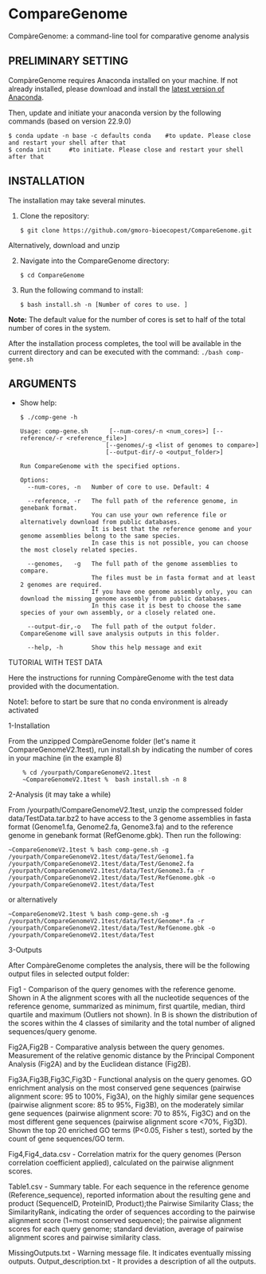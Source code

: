 # CompareGenome

CompàreGenome: a command-line tool for comparative genome analysis

## PRELIMINARY SETTING
CompàreGenome requires Anaconda installed on your machine. 
If not already installed, please download and install 
the [latest version of Anaconda](https://www.anaconda.com/download/).

Then, update and initiate your anaconda version by the following commands (based on version 22.9.0)
```shell
$ conda update -n base -c defaults conda    #to update. Please close and restart your shell after that
$ conda init     #to initiate. Please close and restart your shell after that
```


## INSTALLATION

The installation may take several minutes.

1. Clone the repository:
    ```shell
    $ git clone https://github.com/gmoro-bioecopest/CompareGenome.git
    ```
Alternatively, download and unzip

2. Navigate into the CompareGenome directory:
    ```shell
    $ cd CompareGenome
    ```

3. Run the following command to install:
    ```shell
    $ bash install.sh -n [Number of cores to use. ]
    ```
**Note:** The default value for the number of cores is set to half of the total number of cores in the system.

After the installation process completes, the tool will be available in the current directory and can be executed with the command:
    `./bash comp-gene.sh`


## ARGUMENTS
- Show help:
    ```shell
    $ ./comp-gene -h
    ```

    ```shell
    Usage: comp-gene.sh      [--num-cores/-n <num_cores>] [--reference/-r <reference_file>]
                            [--genomes/-g <list of genomes to compare>]
                            [--output-dir/-o <output_folder>]

    Run CompareGenome with the specified options.

    Options:
      --num-cores, -n   Number of core to use. Default: 4

      --reference, -r   The full path of the reference genome, in genebank format.
                        You can use your own reference file or alternatively download from public databases.
                        It is best that the reference genome and your genome assemblies belong to the same species.
                        In case this is not possible, you can choose the most closely related species.

      --genomes,   -g   The full path of the genome assemblies to compare.
                        The files must be in fasta format and at least 2 genomes are required.
                        If you have one genome assembly only, you can download the missing genome assembly from public databases.
                        In this case it is best to choose the same species of your own assembly, or a closely related one.

      --output-dir,-o   The full path of the output folder. CompareGenome will save analysis outputs in this folder.

      --help, -h        Show this help message and exit
    ```
  
TUTORIAL WITH TEST DATA

Here the instructions for running CompàreGenome with the test data provided with the documentation.

Note1: before to start be sure that no conda environment is already activated


1-Installation

From the unzipped CompàreGenome folder (let's name it CompareGenomeV2.1test), run install.sh by indicating the number of cores in your machine (in the example 8)

```shell
    % cd /yourpath/CompareGenomeV2.1test
    ~CompareGenomeV2.1test %  bash install.sh -n 8 
```
2-Analysis (it may take a while)

From /yourpath/CompareGenomeV2.1test, unzip the compressed folder data/TestData.tar.bz2 to have access to the 3 genome assemblies in fasta format (Genome1.fa, Genome2.fa, Genome3.fa) and to the reference genome in genebank format (RefGenome.gbk). Then run the following:

```shell
~CompareGenomeV2.1test % bash comp-gene.sh -g /yourpath/CompareGenomeV2.1test/data/Test/Genome1.fa /yourpath/CompareGenomeV2.1test/data/Test/Genome2.fa /yourpath/CompareGenomeV2.1test/data/Test/Genome3.fa -r /yourpath/CompareGenomeV2.1test/data/Test/RefGenome.gbk -o /yourpath/CompareGenomeV2.1test/data/Test
```
or alternatively

```shell
~CompareGenomeV2.1test % bash comp-gene.sh -g /yourpath/CompareGenomeV2.1test/data/Test/Genome*.fa -r /yourpath/CompareGenomeV2.1test/data/Test/RefGenome.gbk -o /yourpath/CompareGenomeV2.1test/data/Test
```
3-Outputs

After CompàreGenome completes the analysis, there will be the following output files in selected output folder:

Fig1 - Comparison of the query genomes with the reference genome. Shown in A the alignment scores with all the nucleotide sequences of the reference genome, summarized as minimum, first quartile, median, third quartile and maximum (Outliers not shown). In B is shown the distribution of the scores within the 4 classes of similarity and the total number of aligned sequences/query genome.

Fig2A,Fig2B - Comparative analysis between the query genomes. Measurement of the relative genomic distance by the Principal Component Analysis (Fig2A) and by the Euclidean distance (Fig2B).

Fig3A,Fig3B,Fig3C,Fig3D - Functional analysis on the query genomes. GO enrichment analysis on the most conserved gene sequences (pairwise alignment score: 95 to 100%, Fig3A), on the highly similar gene sequences (pairwise alignment score: 85 to 95%, Fig3B), on the moderately similar gene sequences (pairwise alignment score: 70 to 85%, Fig3C) and on the most different gene sequences (pairwise alignment score <70%, Fig3D). Shown the top 20 enriched GO terms (P<0.05, Fisher s test), sorted by the count of gene sequences/GO term.

Fig4,Fig4_data.csv - Correlation matrix for the query genomes (Person correlation coefficient applied), calculated on the pairwise alignment scores.

Table1.csv - Summary table. For each sequence in the reference genome (Reference_sequence), reported information about the resulting gene and product (SequenceID, ProteinID, Product);the Pairwise Similarity Class; the SimilarityRank, indicating the order of sequences according to the pairwise alignment score (1=most conserved sequence); the pairwise alignment scores for each query genome; standard deviation, average of pairwise alignment scores and pairwise similarity class.

MissingOutputs.txt - Warning message file. It indicates eventually missing outputs.
Output_description.txt - It provides  a description of all the outputs.
